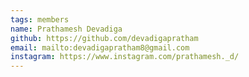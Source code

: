 ```yaml
---
tags: members 
name: Prathamesh Devadiga 
github: https://github.com/devadigapratham
email: mailto:devadigapratham8@gmail.com
instagram: https://www.instagram.com/prathamesh._d/
---
```


